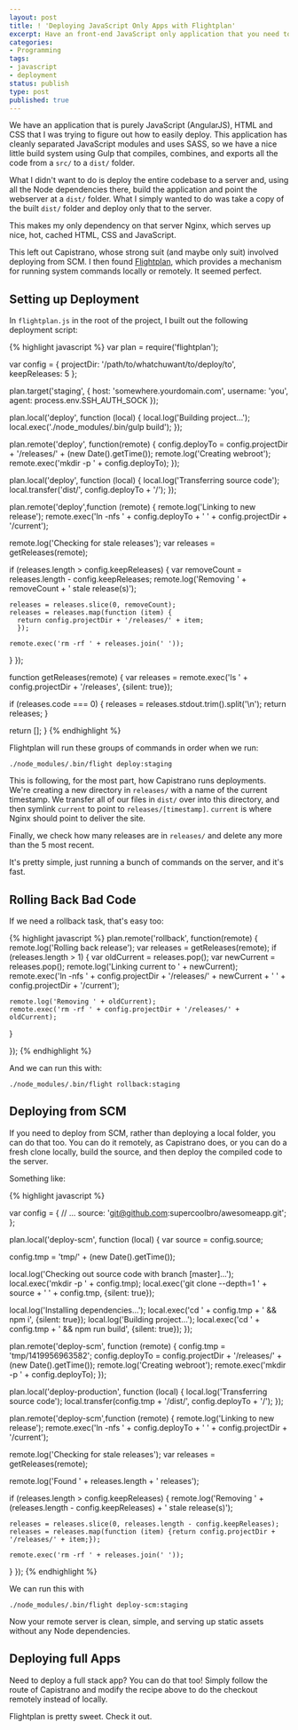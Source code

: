 ```yaml
---
layout: post
title: ! 'Deploying JavaScript Only Apps with Flightplan'
excerpt: Have an front-end JavaScript only application that you need to deploy? Check out Flightplan.
categories:
- Programming
tags:
- javascript
- deployment
status: publish
type: post
published: true
---
```

We have an application that is purely JavaScript (AngularJS), HTML and CSS that I was trying to figure out how to easily
deploy. This application has cleanly separated JavaScript modules and uses SASS, so we have a nice little build system
using Gulp that compiles, combines, and exports all the code from a `src/` to a `dist/` folder. 

What I didn't want to do is deploy the entire codebase to a server and, using all the Node dependencies there, build
the application and point the webserver at a `dist/` folder. What I simply wanted to do was take a copy of the built
`dist/` folder and deploy only that to the server.

This makes my only dependency on that server Nginx, which serves up nice, hot, cached HTML, CSS and JavaScript.

This left out Capistrano, whose strong suit (and maybe only suit) involved deploying from SCM. I then found
[Flightplan](https://github.com/pstadler/flightplan), which provides a mechanism for running system commands locally
or remotely. It seemed perfect.

## Setting up Deployment

In `flightplan.js` in the root of the project, I built out the following deployment script:

{% highlight javascript %}
var plan = require('flightplan');

var config = {
  projectDir: '/path/to/whatchuwant/to/deploy/to',
  keepReleases: 5
};

plan.target('staging', {
  host: 'somewhere.yourdomain.com',
  username: 'you',
  agent: process.env.SSH_AUTH_SOCK
});

plan.local('deploy', function (local) {
  local.log('Building project...');
  local.exec('./node_modules/.bin/gulp build');
});

plan.remote('deploy', function(remote) {
  config.deployTo = config.projectDir + '/releases/' + (new Date().getTime());
  remote.log('Creating webroot');
  remote.exec('mkdir -p ' + config.deployTo);
});

plan.local('deploy', function (local) {
  local.log('Transferring source code');
  local.transfer('dist/', config.deployTo + '/');
});

plan.remote('deploy',function (remote) {
  remote.log('Linking to new release');
  remote.exec('ln -nfs ' + config.deployTo + ' ' + 
    config.projectDir + '/current');

  remote.log('Checking for stale releases');
  var releases = getReleases(remote);

  if (releases.length > config.keepReleases) {
    var removeCount = releases.length - config.keepReleases;
    remote.log('Removing ' + removeCount + ' stale release(s)');

    releases = releases.slice(0, removeCount);
    releases = releases.map(function (item) {
      return config.projectDir + '/releases/' + item;
      });

    remote.exec('rm -rf ' + releases.join(' '));
  }
});

function getReleases(remote) {
  var releases = remote.exec('ls ' + config.projectDir + 
    '/releases', {silent: true});

  if (releases.code === 0) {
    releases = releases.stdout.trim().split('\n');
    return releases;
  }

  return [];
}
{% endhighlight %}

Flightplan will run these groups of commands in order when we run:

    ./node_modules/.bin/flight deploy:staging

This is following, for the most part, how Capistrano runs deployments. We're creating a new directory in
`releases/` with a name of the current timestamp. We transfer all of our files in `dist/` over into this directory, and
then symlink `current` to point to `releases/[timestamp]`. `current` is where Nginx should point to deliver the site.

Finally, we check how many releases are in `releases/` and delete any more than the 5 most recent. 

It's pretty simple, just running a bunch of commands on the server, and it's fast.

## Rolling Back Bad Code

If we need a rollback task, that's easy too:

{% highlight javascript %}
plan.remote('rollback', function(remote) {
  remote.log('Rolling back release');
  var releases = getReleases(remote);
  if (releases.length > 1) {
    var oldCurrent = releases.pop();
    var newCurrent = releases.pop();
    remote.log('Linking current to ' + newCurrent);
    remote.exec('ln -nfs ' + config.projectDir + '/releases/' + newCurrent + ' '
      + config.projectDir + '/current');

    remote.log('Removing ' + oldCurrent);
    remote.exec('rm -rf ' + config.projectDir + '/releases/' + oldCurrent);
  }

});
{% endhighlight %}

And we can run this with:

    ./node_modules/.bin/flight rollback:staging

## Deploying from SCM

If you need to deploy from SCM, rather than deploying a local folder, you can do that too. You can do it remotely, as Capistrano does, or
you can do a fresh clone locally, build the source, and then deploy the compiled code to the server.

Something like:

{% highlight javascript %}

var config = {
  // ...
  source: 'git@github.com:supercoolbro/awesomeapp.git';
};

plan.local('deploy-scm', function (local) {
  var source = config.source;

  config.tmp = 'tmp/' + (new Date().getTime());

  local.log('Checking out source code with branch [master]...');
  local.exec('mkdir -p ' + config.tmp);
  local.exec('git clone --depth=1 ' + source + ' ' + config.tmp, {silent: true});

  local.log('Installing dependencies...');
  local.exec('cd ' + config.tmp + ' && npm i', {silent: true});
  local.log('Building project...');
  local.exec('cd ' + config.tmp + ' && npm run build', {silent: true});
});

plan.remote('deploy-scm', function (remote) {
  config.tmp = 'tmp/1419956963582';
  config.deployTo = config.projectDir + '/releases/' + (new Date().getTime());
  remote.log('Creating webroot');
  remote.exec('mkdir -p ' + config.deployTo);
});

plan.local('deploy-production', function (local) {
  local.log('Transferring source code');
  local.transfer(config.tmp + '/dist/', config.deployTo + '/');
});

plan.remote('deploy-scm',function (remote) {
  remote.log('Linking to new release');
  remote.exec('ln -nfs ' + config.deployTo + ' ' + config.projectDir + '/current');

  remote.log('Checking for stale releases');
  var releases = getReleases(remote);

  remote.log('Found ' + releases.length + ' releases');

  if (releases.length > config.keepReleases) {
    remote.log('Removing ' + (releases.length - config.keepReleases) + ' stale release(s)');

    releases = releases.slice(0, releases.length - config.keepReleases);
    releases = releases.map(function (item) {return config.projectDir + '/releases/' + item;});

    remote.exec('rm -rf ' + releases.join(' '));
  }
});
{% endhighlight %}

We can run this with

    ./node_modules/.bin/flight deploy-scm:staging

Now your remote server is clean, simple, and serving up static assets without any Node dependencies.

## Deploying full Apps

Need to deploy a full stack app? You can do that too! Simply follow the route of Capistrano and modify the recipe above to do the
checkout remotely instead of locally.

Flightplan is pretty sweet. Check it out.
